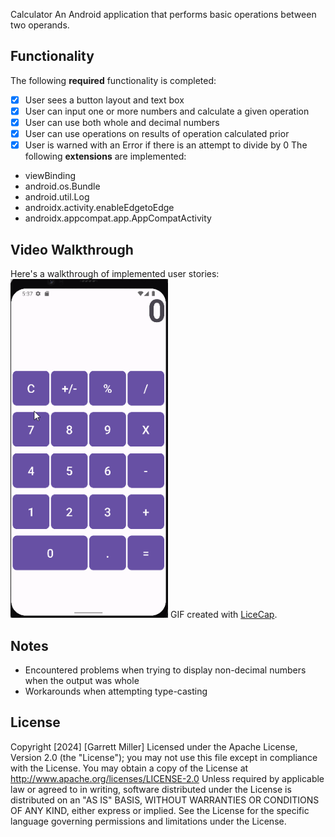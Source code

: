 Calculator
An Android application that performs basic operations between two operands.
## Functionality
The following **required** functionality is completed:
* [X] User sees a button layout and text box
* [X] User can input one or more numbers and calculate a given operation
* [X] User can use both whole and decimal numbers
* [X] User can use operations on results of operation calculated prior
* [X] User is warned with an Error if there is an attempt to divide by 0
The following **extensions** are implemented:
* viewBinding
* android.os.Bundle
* android.util.Log
* androidx.activity.enableEdgetoEdge
* androidx.appcompat.app.AppCompatActivity
## Video Walkthrough
Here's a walkthrough of implemented user stories:
<img src='walkthrough.gif' title='Video Walkthrough' width='50%' alt='Video
Walkthrough' />
GIF created with [LiceCap](http://www.cockos.com/licecap/).
## Notes
* Encountered problems when trying to display non-decimal numbers when the output was whole
* Workarounds when attempting type-casting
## License
Copyright [2024] [Garrett Miller]
Licensed under the Apache License, Version 2.0 (the "License");
you may not use this file except in compliance with the License.
You may obtain a copy of the License at
http://www.apache.org/licenses/LICENSE-2.0
Unless required by applicable law or agreed to in writing, software
distributed under the License is distributed on an "AS IS" BASIS,
WITHOUT WARRANTIES OR CONDITIONS OF ANY KIND, either express or implied.
See the License for the specific language governing permissions and
limitations under the License.
